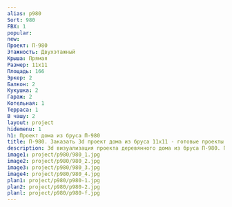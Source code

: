 ```yaml
---
alias: p980
Sort: 980
FBX: 1
popular: 
new: 
Проект: П-980
Этажность: Двухэтажный
Крыша: Прямая
Размер: 11х11
Площадь: 166
Эркер: 2
Балкон: 2
Кукушка: 2
Гараж: 2
Котельная: 1
Терраса: 1
В чашу: 2
layout: project
hidemenu: 1
h1: Проект дома из бруса П-980
title: П-980. Заказать 3d проект дома из бруса 11х11 - готовые проекты
description: 3d визуализация проекта деревянного дома из бруса П-980. Площадь 166 м2, размер 11х11. Вы можете внести любые изменения в проект.
image1: project/p980/980_1.jpg
image2: project/p980/980_2.jpg
image3: project/p980/980_3.jpg
image4: project/p980/980_4.jpg
plan1: project/p980/p980-1.jpg
plan2: project/p980/p980-2.jpg
planl: project/p980/p980-f.jpg
---
```

